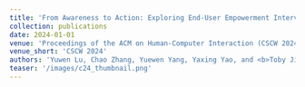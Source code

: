 ```yaml
---
title: 'From Awareness to Action: Exploring End-User Empowerment Interventions for Dark Patterns in UX'
collection: publications
date: 2024-01-01
venue: 'Proceedings of the ACM on Human-Computer Interaction (CSCW 2024)'
venue_short: 'CSCW 2024'
authors: 'Yuwen Lu, Chao Zhang, Yuewen Yang, Yaxing Yao, and <b>Toby Jia-Jun Li</b>'
teaser: '/images/c24_thumbnail.png'
---
```

